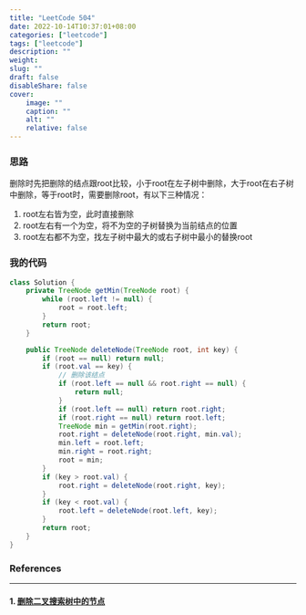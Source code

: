 ```yaml
---
title: "LeetCode 504"
date: 2022-10-14T10:37:01+08:00
categories: ["leetcode"]
tags: ["leetcode"]
description: ""
weight:
slug: ""
draft: false
disableShare: false
cover:
    image: ""
    caption: ""
    alt: ""
    relative: false
---
```


### 思路

删除时先把删除的结点跟root比较，小于root在左子树中删除，大于root在右子树中删除，等于root时，需要删除root，有以下三种情况：

1. root左右皆为空，此时直接删除
2. root左右有一个为空，将不为空的子树替换为当前结点的位置
3. root左右都不为空，找左子树中最大的或右子树中最小的替换root

### 我的代码

```java
class Solution {
    private TreeNode getMin(TreeNode root) {
        while (root.left != null) {
            root = root.left;
        }
        return root;
    }

    public TreeNode deleteNode(TreeNode root, int key) {
        if (root == null) return null;
        if (root.val == key) {
            // 删除该结点
            if (root.left == null && root.right == null) {
                return null;
            }
            if (root.left == null) return root.right;
            if (root.right == null) return root.left;
            TreeNode min = getMin(root.right);
            root.right = deleteNode(root.right, min.val);
            min.left = root.left;
            min.right = root.right;
            root = min;
        }
        if (key > root.val) {
            root.right = deleteNode(root.right, key);
        }
        if (key < root.val) {
            root.left = deleteNode(root.left, key);
        }
        return root;
    }
}
```

### References

---

#### 1. [删除二叉搜索树中的节点](https://leetcode.cn/problems/delete-node-in-a-bst/)
